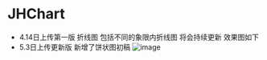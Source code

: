 # JHChart

- 4.14日上传第一版  折线图 包括不同的象限内折线图 将会持续更新 效果图如下
- 5.3日上传更新版  新增了饼状图初稿
![image](https://raw.githubusercontent.com/China131/JHChart/master/JHChartDemo/GIFResource/0011.gif)
